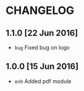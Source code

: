 # CHANGELOG

## 1.1.0 [22 Jun 2016]

* `bug` Fixed bug on logo

## 1.0.0 [15 Jun 2016]

* `enh` Added pdf module

